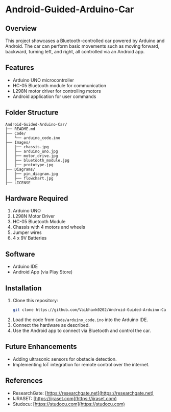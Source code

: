 # Android-Guided-Arduino-Car
## Overview
This project showcases a Bluetooth-controlled car powered by Arduino and Android. The car can perform basic movements such as moving forward, backward, turning left, and right, all controlled via an Android app.

## Features
- Arduino UNO microcontroller
- HC-05 Bluetooth module for communication
- L298N motor driver for controlling motors
- Android application for user commands

## Folder Structure
```
Android-Guided-Arduino-Car/
├── README.md
├── Code/
│   └── arduino_code.ino
├── Images/
│   ├── chassis.jpg
│   ├── arduino_uno.jpg
│   ├── motor_drive.jpg
│   ├── bluetooth_module.jpg
│   ├── prototype.jpg
├── Diagrams/
│   ├── pin_diagram.jpg
│   ├── flowchart.jpg
├── LICENSE
```

## Hardware Required
1. Arduino UNO
2. L298N Motor Driver
3. HC-05 Bluetooth Module
4. Chassis with 4 motors and wheels
5. Jumper wires
6. 4 x 9V Batteries

## Software
- Arduino IDE
- Android App (via Play Store)

## Installation
1. Clone this repository:
   ```bash
   git clone https://github.com/Vaibhavk0202/Android-Guided-Arduino-Car.git
   ```
2. Load the code from `Code/arduino_code.ino` into the Arduino IDE.
3. Connect the hardware as described.
4. Use the Android app to connect via Bluetooth and control the car.

## Future Enhancements
- Adding ultrasonic sensors for obstacle detection.
- Implementing IoT integration for remote control over the internet.

## References
- ResearchGate: [https://researchgate.net](https://researchgate.net)
- IJRASET: [https://ijraset.com](https://ijraset.com)
- Studocu: [https://studocu.com](https://studocu.com)
